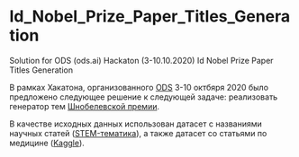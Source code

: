 # Id_Nobel_Prize_Paper_Titles_Generation
Solution for ODS (ods.ai) Hackaton (3-10.10.2020) Id Nobel Prize Paper Titles Generation

В рамках Хакатона, организованного [ODS](https://ods.ai/) 3-10 октбяря 2020 было предложено следующее решение к следующей задаче:
реализовать генератор тем [Шнобелевской премии](https://www.improbable.com/).

В качестве исходных данных использован датасет с названиями научных статей ([STEM-тематика](https://www.kaggle.com/Cornell-University/arxiv)), а также датасет со статьями по медицине ([Kaggle](https://www.kaggle.com/Cornell-University/arxiv)).


